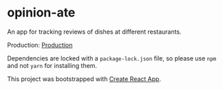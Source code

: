 # opinion-ate

An app for tracking reviews of dishes at different restaurants.

Production: [Production](https://modest-newton-32a679.netlify.app/)


Dependencies are locked with a `package-lock.json` file, so please use `npm` and not
`yarn` for installing them.

 This project was bootstrapped with
 [Create React App](https://github.com/facebook/create-react-app).